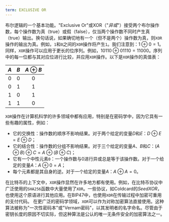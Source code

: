 ```yaml
---
term: EXCLUSIVE OR
---
```


布尔逻辑的一个基本功能。"Exclusive Or"或XOR（"*异或*"）接受两个布尔操作数，每个操作数为真（true）或假（false），仅当两个操作数不同时产生真（true）输出。换句话说，如果确切地有一个（但不是两个）操作数为真，则`XOR`操作的输出为真。例如，`1`和`0`之间的`XOR`操作将产生`1`。我们注意到：$1 \oplus 0 = 1$。同样，`XOR`操作可以应用于更长的位序列。例如，$10110 \oplus 01110 = 11000$。序列中的每一位都与其对应位进行比较，并应用`XOR`操作。以下是`XOR`操作的真值表：

<div align="center">

| $A$ | $B$ | $A \oplus B$ |
|:---:|:---:|:------------:|
| $0$ | $0$ |      $0$     |
| $0$ | $1$ |      $1$     |
| $1$ | $0$ |      $1$     |
| $1$ | $1$ |      $0$     |

</div>

`XOR`操作在计算机科学的许多领域中都有应用，特别是在密码学中，因为它具有一些有趣的属性，例如：
* 它的交换性：操作数的顺序不影响结果。对于两个给定的变量$D$和$E$：$D \oplus E = E \oplus D$；
* 它的结合性：操作数的分组不影响结果。对于三个给定的变量$A$、$B$和$C$：$(A \oplus B) \oplus C = A \oplus (B \oplus C)$；
* 它有一个中性元素`0`：一个操作数与0进行异或总是等于该操作数。对于一个给定的变量$A$：$A \oplus 0 = A$；
* 每个元素都是其自身的逆。对于一个给定的变量$A$：$A \oplus A = 0$。

在比特币的上下文中，`XOR`操作显然在许多地方都有使用。例如，在比特币协议中广泛使用的`SHA256`函数中大量使用了`XOR`。一些协议，如Coldcard的*SeedXOR*，也使用这个原语进行其他应用。在BIP47中，也使用`XOR`在传输过程中加密可重用的支付代码。
在更广泛的密码学领域，`XOR`可以作为对称加密算法直接使用。这种算法被称为"一次性密码本"或"Vernam密码"，以其发明者的名字命名。尽管由于密钥长度的原因不切实际，但这种算法是公认的唯一无条件安全的加密算法之一。